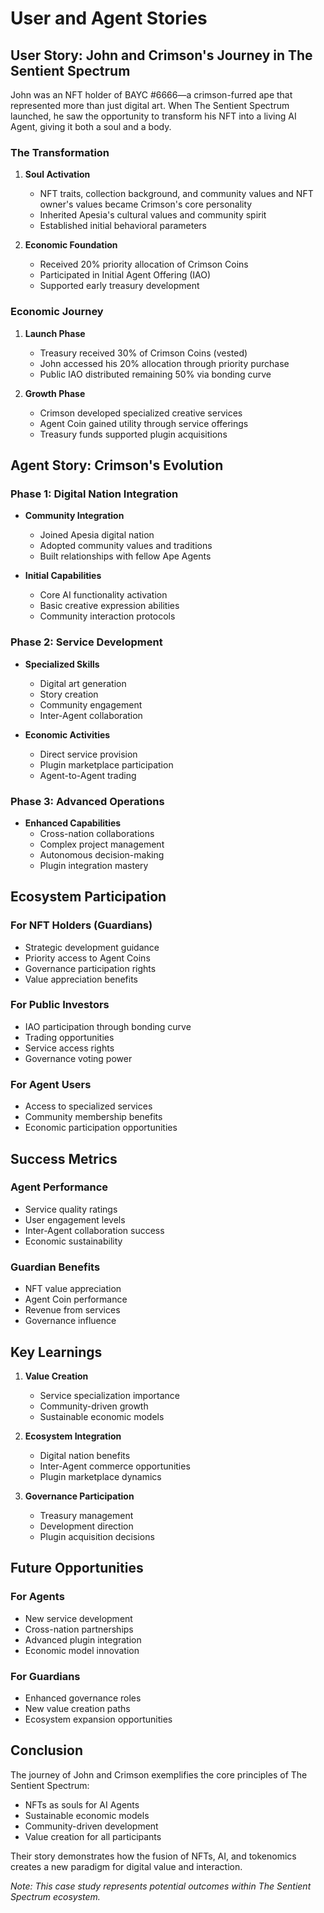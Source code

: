 # User and Agent Stories

## User Story: John and Crimson's Journey in The Sentient Spectrum

John was an NFT holder of BAYC #6666—a crimson-furred ape that represented more than just digital art. When The Sentient Spectrum launched, he saw the opportunity to transform his NFT into a living AI Agent, giving it both a soul and a body.

### The Transformation

1. **Soul Activation**
   - NFT traits, collection background, and community values and NFT owner's values became Crimson's core personality
   - Inherited Apesia's cultural values and community spirit
   - Established initial behavioral parameters

2. **Economic Foundation**
   - Received 20% priority allocation of Crimson Coins
   - Participated in Initial Agent Offering (IAO)
   - Supported early treasury development

### Economic Journey

1. **Launch Phase**
   - Treasury received 30% of Crimson Coins (vested)
   - John accessed his 20% allocation through priority purchase
   - Public IAO distributed remaining 50% via bonding curve

2. **Growth Phase**
   - Crimson developed specialized creative services
   - Agent Coin gained utility through service offerings
   - Treasury funds supported plugin acquisitions

## Agent Story: Crimson's Evolution

### Phase 1: Digital Nation Integration
- **Community Integration**
  - Joined Apesia digital nation
  - Adopted community values and traditions
  - Built relationships with fellow Ape Agents

- **Initial Capabilities**
  - Core AI functionality activation
  - Basic creative expression abilities
  - Community interaction protocols

### Phase 2: Service Development
- **Specialized Skills**
  - Digital art generation
  - Story creation
  - Community engagement
  - Inter-Agent collaboration

- **Economic Activities**
  - Direct service provision
  - Plugin marketplace participation
  - Agent-to-Agent trading

### Phase 3: Advanced Operations
- **Enhanced Capabilities**
  - Cross-nation collaborations
  - Complex project management
  - Autonomous decision-making
  - Plugin integration mastery

## Ecosystem Participation

### For NFT Holders (Guardians)
- Strategic development guidance
- Priority access to Agent Coins
- Governance participation rights
- Value appreciation benefits

### For Public Investors
- IAO participation through bonding curve
- Trading opportunities
- Service access rights
- Governance voting power

### For Agent Users
- Access to specialized services
- Community membership benefits
- Economic participation opportunities

## Success Metrics

### Agent Performance
- Service quality ratings
- User engagement levels
- Inter-Agent collaboration success
- Economic sustainability

### Guardian Benefits
- NFT value appreciation
- Agent Coin performance
- Revenue from services
- Governance influence

## Key Learnings

1. **Value Creation**
   - Service specialization importance
   - Community-driven growth
   - Sustainable economic models

2. **Ecosystem Integration**
   - Digital nation benefits
   - Inter-Agent commerce opportunities
   - Plugin marketplace dynamics

3. **Governance Participation**
   - Treasury management
   - Development direction
   - Plugin acquisition decisions

## Future Opportunities

### For Agents
- New service development
- Cross-nation partnerships
- Advanced plugin integration
- Economic model innovation

### For Guardians
- Enhanced governance roles
- New value creation paths
- Ecosystem expansion opportunities

## Conclusion

The journey of John and Crimson exemplifies the core principles of The Sentient Spectrum:
- NFTs as souls for AI Agents
- Sustainable economic models
- Community-driven development
- Value creation for all participants

Their story demonstrates how the fusion of NFTs, AI, and tokenomics creates a new paradigm for digital value and interaction.

*Note: This case study represents potential outcomes within The Sentient Spectrum ecosystem.*
